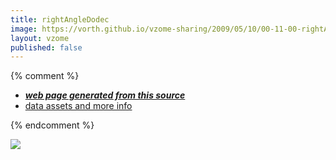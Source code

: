 ```yaml
---
title: rightAngleDodec
image: https://vorth.github.io/vzome-sharing/2009/05/10/00-11-00-rightAngleDodec/rightAngleDodec.png
layout: vzome
published: false
---
```


{% comment %}
 - [***web page generated from this source***][post]
 - [data assets and more info][github]

[post]: <https://vorth.github.io/vzome-sharing/2009/05/10/rightAngleDodec-00-11-00.html>
[github]: <https://github.com/vorth/vzome-sharing/tree/main/2009/05/10/00-11-00-rightAngleDodec/>
{% endcomment %}

<vzome-viewer style="width: 100%; height: 65vh;"
       src="https://vorth.github.io/vzome-sharing/2009/05/10/00-11-00-rightAngleDodec/rightAngleDodec.vZome" >
  <img src="https://vorth.github.io/vzome-sharing/2009/05/10/00-11-00-rightAngleDodec/rightAngleDodec.png" />
</vzome-viewer>
